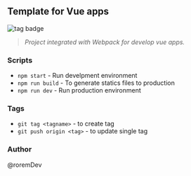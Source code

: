 ## Template for Vue apps

<img src="https://img.shields.io/badge/Version-1.0.0-green?style=for-the-badge" alt="tag badge" />

> *Project integrated with Webpack for develop vue apps.*

### Scripts
- `npm start` - Run develpment environment
- `npm run build` - To generate statics files to production
- `npm run dev` - Run production environment

### Tags
- `git tag <tagname>` - to create tag
- `git push origin <tag>` - to update single tag

### Author
@roremDev